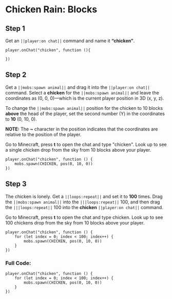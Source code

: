 ﻿
# Chicken Rain: Blocks


## Step 1
Get an ``||player:on chat||`` command and name it **“chicken”**.

```blocks
player.onChat("chicken", function (){ 
 
}) 
```

## Step 2

Get a ``||mobs:spawn animal||`` and drag it into the ``||player:on chat||`` command. Select a **chicken** for the ``||mobs:spawn animal||`` and leave the coordinates as (0, 0, 0)—which is the current player position in 3D (x, y, z).

To change the ``||mobs:spawn animal||`` position for the chicken to 10 blocks **above** the head of the player, set the second number (Y) in the coordinates to **10** (0, 10, 0). 

**NOTE:** The **~** character in the position indicates that the coordinates are relative to the position of the player.

Go to Minecraft, press **t** to open the chat and type "chicken". Look up to see a single chicken drop from the sky from 10 blocks above your player.

```blocks
player.onChat("chicken", function () { 
    mobs.spawn(CHICKEN, pos(0, 10, 0)) 
}) 
```

## Step 3

The chicken is lonely. Get a ``||loops:repeat||`` and set it to **100** times. Drag the ``||mobs:spawn animal||`` into the ``|||loops:repeat||`` 100, and then drag the ``|||loops:repeat||`` 100 into the **chicken** ``||player:on chat||`` command.

Go to Minecraft, press **t** to open the chat and type chicken. Look up to see 100 chickens drop from the sky from 10 blocks above your player.

```blocks
player.onChat("chicken", function () { 
    for (let index = 0; index < 100; index++) { 
        mobs.spawn(CHICKEN, pos(0, 10, 0)) 
    } 
}) 
```

### Full Code: 

```blocks
player.onChat("chicken", function () { 
    for (let index = 0; index < 100; index++) { 
        mobs.spawn(CHICKEN, pos(0, 10, 0)) 
    } 
}) 
```

